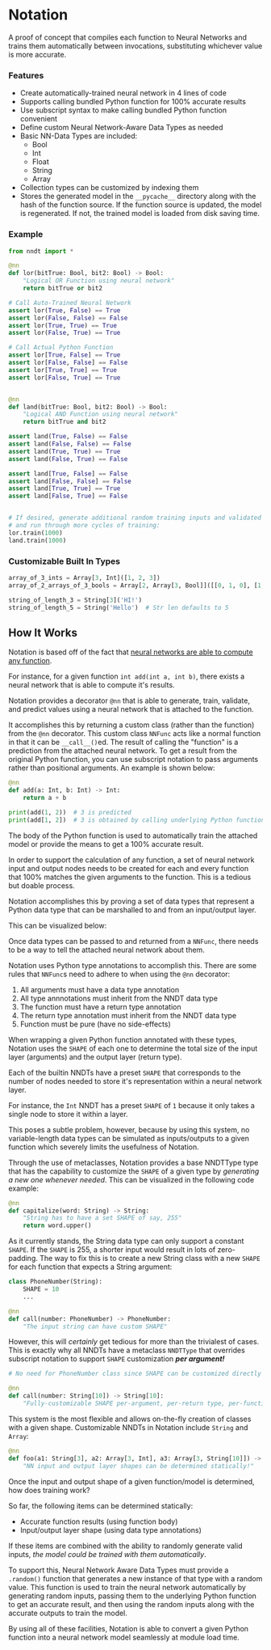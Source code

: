 # Notation

A proof of concept that compiles each function to Neural Networks and trains
them automatically between invocations, substituting whichever value is more
accurate.

### Features

  * Create automatically-trained neural network in 4 lines of code
  * Supports calling bundled Python function for 100% accurate results
  * Use subscript syntax to make calling bundled Python function convenient
  * Define custom Neural Network-Aware Data Types as needed
  * Basic NN-Data Types are included:
    * Bool
    * Int
    * Float
    * String
    * Array
  * Collection types can be customized by indexing them
  * Stores the generated model in the `__pycache__` directory along with the
    hash of the function source. If the function source is updated, the model is
    regenerated. If not, the trained model is loaded from disk saving time.

### Example

```python
from nndt import *

@nn
def lor(bitTrue: Bool, bit2: Bool) -> Bool:
    "Logical OR Function using neural network"
    return bitTrue or bit2

# Call Auto-Trained Neural Network
assert lor(True, False) == True
assert lor(False, False) == False
assert lor(True, True) == True
assert lor(False, True) == True

# Call Actual Python Function
assert lor[True, False] == True
assert lor[False, False] == False
assert lor[True, True] == True
assert lor[False, True] == True


@nn
def land(bitTrue: Bool, bit2: Bool) -> Bool:
    "Logical AND Function using neural network"
    return bitTrue and bit2

assert land(True, False) == False
assert land(False, False) == False
assert land(True, True) == True
assert land(False, True) == False

assert land[True, False] == False
assert land[False, False] == False
assert land[True, True] == True
assert land[False, True] == False


# If desired, generate additional random training inputs and validated outputs,
# and run through more cycles of training:
lor.train(1000)
land.train(1000)

```


### Customizable Built In Types

```python
array_of_3_ints = Array[3, Int]([1, 2, 3])
array_of_2_arrays_of_3_bools = Array[2, Array[3, Bool]]([[0, 1, 0], [1, 1, 1]])

string_of_length_3 = String[3]('HI!')
string_of_length_5 = String('Hello')  # Str len defaults to 5
```


## How It Works

Notation is based off of the fact that [neural networks are able to compute any function](http://neuralnetworksanddeeplearning.com/chap4.html).

For instance, for a given function `int add(int a, int b)`, there exists a
neural network that is able to compute it's results.

Notation provides a decorator `@nn` that is able to generate, train, validate,
and predict values using a neural network that is attached to the function.

It accomplishes this by returning a custom class (rather than the function) from
the `@nn` decorator. This custom class `NNFunc` acts like a normal function in
that it can be `__call__()`ed. The result of calling the "function" is a
prediction from the attached neural network. To get a result from the original
Python function, you can use subscript notation to pass arguments rather than
positional arguments. An example is shown below:

```python
@nn
def add(a: Int, b: Int) -> Int:
    return a + b

print(add(1, 2))  # 3 is predicted
print(add[1, 2])  # 3 is obtained by calling underlying Python function
```

The body of the Python function is used to automatically train the attached
model or provide the means to get a 100% accurate result.

In order to support the calculation of any function, a set of neural network
input and output nodes needs to be created for each and every function that 100%
matches the given arguments to the function. This is a tedious but doable
process.

Notation accomplishes this by proving a set of data types that represent a
Python data type that can be marshalled to and from an input/output layer.

This can be visualized below:

Once data types can be passed to and returned from a `NNFunc`, there needs to be
a way to tell the attached neural network about them.

Notation uses Python type annotations to accomplish this. There are some rules
that `NNFunc`s need to adhere to when using the `@nn` decorator:

  1. All arguments must have a data type annotation
  2. All type annnotations must inherit from the NNDT data type
  3. The function must have a return type annotation
  4. The return type annotation must inherit from the NNDT data type
  5. Function must be pure (have no side-effects)

When wrapping a given Python function annotated with these types, Notation uses
the `SHAPE` of each one to determine the total size of the input layer
(arguments) and the output layer (return type).

Each of the builtin NNDTs have a preset `SHAPE` that corresponds to the number
of nodes needed to store it's representation within a neural network layer.

For instance, the `Int` NNDT has a preset `SHAPE` of `1` because it only takes a
single node to store it within a layer.

This poses a subtle problem, however, because by using this system, no
variable-length data types can be simulated as inputs/outputs to a given
function which severely limits the usefulness of Notation.

Through the use of metaclasses, Notation provides a base NNDTType type that has
the capability to customize the `SHAPE` of a given type by *generating a new one
whenever needed*. This can be visualized in the following code example:

```python
@nn
def capitalize(word: String) -> String:
    "String has to have a set SHAPE of say, 255"
    return word.upper()
```

As it currently stands, the String data type can only support a constant
`SHAPE`. If the `SHAPE` is 255, a shorter input would result in lots of
zero-padding. The way to fix this is to create a new String class with a new
`SHAPE` for each function that expects a String argument:

```python
class PhoneNumber(String):
    SHAPE = 10
    ...

@nn
def call(number: PhoneNumber) -> PhoneNumber:
    "The input string can have custom SHAPE"
```

However, this will *certainly* get tedious for more than the trivialest of
cases. This is exactly why all NNDTs have a metaclass `NNDTType` that overrides
subscript notation to support `SHAPE` customization ***per argument!***

```python
# No need for PhoneNumber class since SHAPE can be customized directly on String

@nn
def call(number: String[10]) -> String[10]:
    "Fully-customizable SHAPE per-argument, per-return type, per-function!"
```

This system is the most flexible and allows on-the-fly creation of classes with
a given shape. Customizable NNDTs in Notation include `String` and `Array`:

```python
@nn
def foo(a1: String[3], a2: Array[3, Int], a3: Array[3, String[10]]) -> Int:
    "NN input and output layer shapes can be determined statically!"
```

Once the input and output shape of a given function/model is determined, how
does training work?

So far, the following items can be determined statically:

  * Accurate function results (using function body)
  * Input/output layer shape (using data type annotations)

If these items are combined with the ability to randomly generate valid inputs,
*the model could be trained with them automatically*.

To support this, Neural Network Aware Data Types must provide a `.random()`
function that generates a new instance of that type with a random value. This
function is used to train the neural network automatically by generating random
inputs, passing them to the underlying Python function to get an accurate
result, and then using the random inputs along with the accurate outputs to
train the model.

By using all of these facilities, Notation is able to convert a given Python
function into a neural network model seamlessly at module load time.
